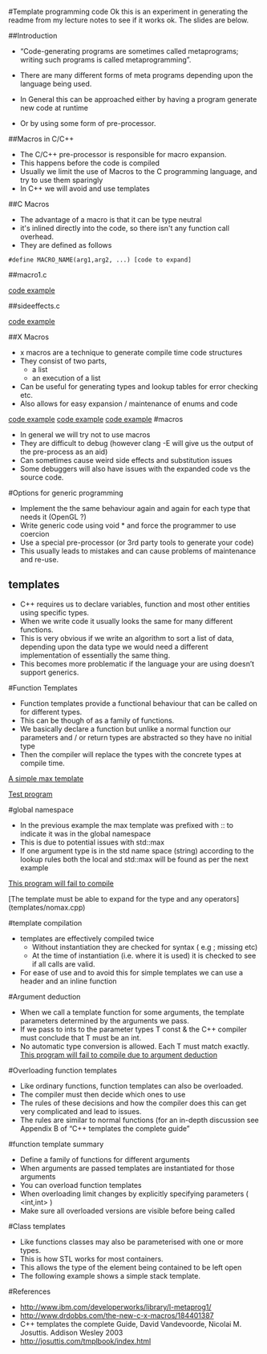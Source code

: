 #Template programming code
Ok this is an experiment in generating the readme from my lecture notes to see if it works ok. The slides are below.

##Introduction
* “Code-generating programs are sometimes called metaprograms; writing such programs is called metaprogramming”.

* There are many different forms of meta programs depending upon the language being used.

* In General this can be approached either by having a program generate new code at runtime

* Or by using some form of pre-processor.

##Macros in C/C++
* The C/C++ pre-processor is responsible for macro expansion.
* This happens before the code is compiled
* Usually we limit the use of Macros to the C programming language, and try to use them sparingly
* In C++ we will avoid and use templates

##C Macros
* The advantage of a macro is that it can be type neutral
* it's inlined directly into the code, so there isn't any function call overhead. 
* They are defined as follows

```#define MACRO_NAME(arg1,arg2, ...) [code to expand]```

##macro1.c 

[code example](macros/macro1.c)

##sideeffects.c

[code example](macros/sideeffect1.c)

##X Macros
* x macros are a technique to generate compile time code structures
* They consist of two parts, 
	* a list 
	* an execution of a list
* Can be useful for generating types and lookup tables for error checking etc.
* Also allows for easy expansion / maintenance of enums and code

[code example](macros/xmacro.c)
[code example](macros/xmacro1.c)
[code example](macros/xmacro2.c)
#macros
* In general we will try not to use macros
* They are difficult to debug (however clang -E will give us the output of the pre-process as an aid)
* Can sometimes cause weird side effects and substitution issues
* Some debuggers will also have issues with the expanded code vs the source code.

#Options for generic programming
* Implement the the same behaviour again and again for each type that needs it (OpenGL ?)
* Write generic code using void * and force the programmer to use coercion
* Use a special pre-processor (or 3rd party tools to generate your code)
* This usually leads to mistakes and can cause problems of maintenance and re-use.

## templates
* C++ requires us to declare variables, function and most other entities using specific types.
* When we write code it usually looks the same for many different functions.
* This is very obvious if we write an algorithm to sort a list of data, depending upon the data type we would need a different implementation of essentially the same thing.
* This becomes more problematic if the language your are using doesn’t support generics.

#Function Templates
* Function templates provide a functional behaviour that can be called on for different types.
* This can be though of as a family of functions.
* We basically declare a function but unlike a normal function our parameters and / or return types are abstracted so they have no initial type
* Then the compiler will replace the types with the concrete types at compile time.

[A simple max template ](templates/max.h)

[Test program](templates/maxtest.cpp)

#global namespace

* In the previous example the max template was prefixed with :: to indicate it was in the global namespace
* This is due to potential issues with std::max
* If one argument type is in the std name space (string) according to the lookup rules both the local and std::max will be found as per the next example

[This program will fail to compile](templates/ambmax1.cpp)

[The template must be able to expand for the type and any operators] (templates/nomax.cpp)

#template compilation
* templates are effectively compiled twice
	* Without instantiation they are checked for syntax ( e.g ; missing etc)
	* At the time of instantiation (i.e. where it is used) it is checked to see if all calls are valid.
* For ease of use and to avoid this for simple templates we can use a header and an inline function

#Argument deduction
* When we call a template function for some arguments, the template parameters determined by the arguments we pass.
* If we pass to ints to the parameter types T const & the C++ compiler must conclude that T must be an int.
* No automatic type conversion is allowed. Each T must match exactly.
[This program will fail to compile due to argument deduction](templates/argdeduct.cpp)

#Overloading function templates
* Like ordinary functions, function templates can also be overloaded.
* The compiler must then decide which ones to use
* The rules of these decisions and how the compiler does this can get very complicated and lead to issues.
* The rules are similar to normal functions (for an in-depth discussion see Appendix B of “C++ templates the complete guide”

#function template summary
* Define a family of functions for different arguments
* When arguments are passed templates are instantiated for those arguments
* You can overload function templates
* When overloading limit changes by explicitly specifying parameters ( <int,int> )
* Make sure all overloaded versions are visible before being called

#Class templates
* Like functions classes may also be parameterised with one or more types.
* This is how STL works for most containers.
* This allows the type of the element being contained to be left open
* The following example shows a simple stack template.

#References
* http://www.ibm.com/developerworks/library/l-metaprog1/
* http://www.drdobbs.com/the-new-c-x-macros/184401387
* C++ templates the complete Guide, David Vandevoorde, Nicolai M. Josuttis. Addison Wesley 2003
* http://josuttis.com/tmplbook/index.html


